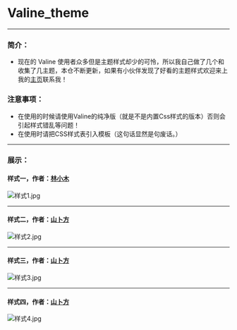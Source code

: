 # Valine_theme
***
### 简介：

- 现在的 Valine 使用者众多但是主题样式却少的可怜，所以我自己做了几个和收集了几主题，本仓不断更新，如果有小伙伴发现了好看的主题样式欢迎来上我的[主页](https://shanbu.fun/post/zheng-li-xia-valine-zhu-ti-yang-shi/)联系我！
### 注意事项：

- 在使用的时候请使用Valine的纯净版（就是不是内置Css样式的版本）否则会引起样式错乱等问题！
- 在使用时请把CSS样式表引入模板（这句话显然是句废话。）
***
### 展示：

#### 样式一，作者：[林小木](https://immmmm.com)
![样式1.jpg](https://i.loli.net/2019/11/19/T6RCxzlqtbJPAGm.jpg)
***
#### 样式二，作者：[山卜方](https://shanbu.fun)
![样式2.jpg](https://i.loli.net/2019/11/19/Xc4oxkvmjEps5wr.jpg)
***
#### 样式三，作者：[山卜方](https://shanbu.fun)
![样式3.jpg](https://i.loli.net/2019/11/19/a4jmVWT2rYH9bE7.jpg)
***
#### 样式四，作者：[山卜方](https://shanbu.fun)
![样式4.jpg](https://i.loli.net/2019/11/19/BV5YA8vN9pdrZI1.jpg)
